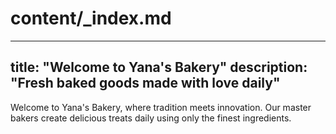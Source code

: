 # content/_index.md
---
title: "Welcome to Yana's Bakery"
description: "Fresh baked goods made with love daily"
---

Welcome to Yana's Bakery, where tradition meets innovation. Our master bakers create delicious treats daily using only the finest ingredients.
